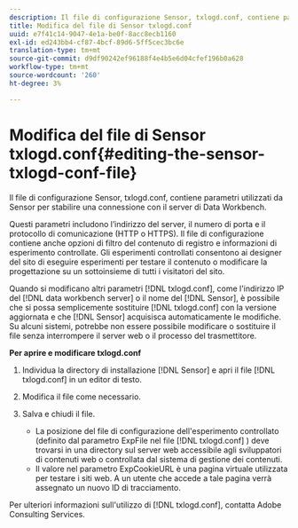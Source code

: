 ```yaml
---
description: Il file di configurazione Sensor, txlogd.conf, contiene parametri utilizzati da Sensor per stabilire una connessione con il server di Data Workbench.
title: Modifica del file di Sensor txlogd.conf
uuid: e7f41c14-9047-4e1a-be0f-8acc8ecb1160
exl-id: ed243bb4-cf87-4bcf-89d6-5ff5cec3bc6e
translation-type: tm+mt
source-git-commit: d9df90242ef96188f4e4b5e6d04cfef196b0a628
workflow-type: tm+mt
source-wordcount: '260'
ht-degree: 3%

---
```


# Modifica del file di Sensor txlogd.conf{#editing-the-sensor-txlogd-conf-file}

Il file di configurazione Sensor, txlogd.conf, contiene parametri utilizzati da Sensor per stabilire una connessione con il server di Data Workbench.

Questi parametri includono l’indirizzo del server, il numero di porta e il protocollo di comunicazione (HTTP o HTTPS). Il file di configurazione contiene anche opzioni di filtro del contenuto di registro e informazioni di esperimento controllate. Gli esperimenti controllati consentono ai designer del sito di eseguire esperimenti per testare il contenuto o modificare la progettazione su un sottoinsieme di tutti i visitatori del sito.

Quando si modificano altri parametri [!DNL txlogd.conf], come l&#39;indirizzo IP del [!DNL data workbench server] o il nome del [!DNL Sensor], è possibile che si possa semplicemente sostituire [!DNL txlogd.conf] con la versione aggiornata e che [!DNL Sensor] acquisisca automaticamente le modifiche. Su alcuni sistemi, potrebbe non essere possibile modificare o sostituire il file senza interrompere il server web o il processo del trasmettitore.

**Per aprire e modificare txlogd.conf**

1. Individua la directory di installazione [!DNL Sensor] e apri il file [!DNL txlogd.conf] in un editor di testo.
1. Modifica il file come necessario.
1. Salva e chiudi il file.

   * La posizione del file di configurazione dell&#39;esperimento controllato (definito dal parametro ExpFile nel file [!DNL txlogd.conf] ) deve trovarsi in una directory sul server web accessibile agli sviluppatori di contenuti web o controllata dal sistema di gestione dei contenuti.
   * Il valore nel parametro ExpCookieURL è una pagina virtuale utilizzata per testare i siti web. A un utente che accede a tale pagina verrà assegnato un nuovo ID di tracciamento.

Per ulteriori informazioni sull&#39;utilizzo di [!DNL txlogd.conf], contatta Adobe Consulting Services.
